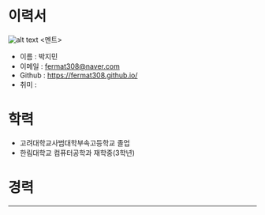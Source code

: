 # 이력서

![alt text](fermat308/20210917_박지민.jpg)
<멘트>

- 이름 : 박지민
- 이메일 : fermat308@naver.com
- Github : https://fermat308.github.io/
- 취미 : 

# 학력

- 고려대학교사범대학부속고등학교 졸업
- 한림대학교 컴퓨터공학과 재학중(3학년)


# 경력

----
